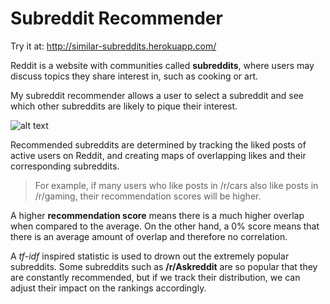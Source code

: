 # Subreddit Recommender

Try it at: http://similar-subreddits.herokuapp.com/

Reddit is a website with communities called **subreddits**, where users may discuss topics they share interest in, such as cooking or art.

My subreddit recommender allows a user to select a subreddit and see which other subreddits are likely to pique their interest.

![alt text](https://github.com/nalimuradov/Subreddit_Recommender/blob/master/static/rdt_rcmnd.png "gaming subreddit recommendations")

Recommended subreddits are determined by tracking the liked posts of active users on Reddit, and creating maps of overlapping likes and their corresponding subreddits.

> For example, if many users who like posts in /r/cars also like posts in /r/gaming, their recommendation scores will be higher.

A higher **recommendation score** means there is a much higher overlap when compared to the average. On the other hand, a 0% score means that there is an average amount of overlap and therefore no correlation.

A *tf-idf* inspired statistic is used to drown out the extremely popular subreddits. Some subreddits such as **/r/Askreddit** are so popular that they are constantly recommended, but if we track their distribution, we can adjust their impact on the rankings accordingly.


